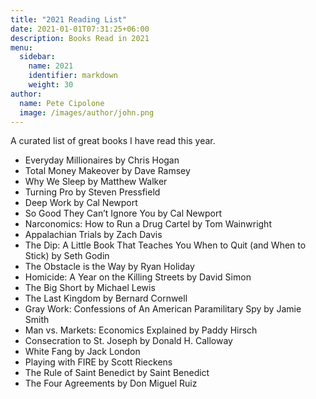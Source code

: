 ```yaml
---
title: "2021 Reading List"
date: 2021-01-01T07:31:25+06:00
description: Books Read in 2021
menu:
  sidebar:
    name: 2021
    identifier: markdown
    weight: 30
author:
  name: Pete Cipolone
  image: /images/author/john.png
---
```




A curated list of great books I have read this year. 


- Everyday Millionaires by Chris Hogan
- Total Money Makeover by Dave Ramsey
- Why We Sleep by Matthew Walker
- Turning Pro by Steven Pressfield
- Deep Work by Cal Newport
- So Good They Can’t Ignore You by Cal Newport
- Narconomics: How to Run a Drug Cartel by Tom Wainwright
- Appalachian Trials by Zach Davis
- The Dip: A Little Book That Teaches You When to Quit (and When to Stick) by Seth Godin
- The Obstacle is the Way by Ryan Holiday
- Homicide: A Year on the Killing Streets by David Simon
- The Big Short by Michael Lewis
- The Last Kingdom by Bernard Cornwell
- Gray Work: Confessions of An American Paramilitary Spy by Jamie Smith
- Man vs. Markets: Economics Explained by Paddy Hirsch
- Consecration to St. Joseph by Donald H. Calloway
- White Fang by Jack London
- Playing with FIRE by Scott Rieckens
- The Rule of Saint Benedict by Saint Benedict
- The Four Agreements by Don Miguel Ruiz
